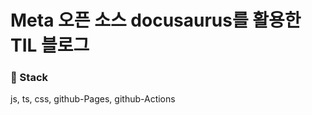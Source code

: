 # Meta 오픈 소스 docusaurus를 활용한 TIL 블로그

<h3> 🚀 Stack</h3>
<p>js, ts, css, github-Pages, github-Actions</p>
